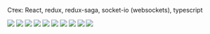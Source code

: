 Стек: React, redux, redux-saga, socket-io (websockets), typescript

<img src="https://patrisio.github.io/Screenshot%202021-04-19%20at%2010.08.10.png">
<img src="https://github.com/Patrisio/Patrisio.github.io/blob/main/Screenshot%202021-04-19%20at%2010.08.21.png">
<img src="https://github.com/Patrisio/Patrisio.github.io/blob/main/Screenshot%202021-04-19%20at%2010.08.31.png">
<img src="https://github.com/Patrisio/Patrisio.github.io/blob/main/Screenshot%202021-04-19%20at%2010.08.42.png">
<img src="https://github.com/Patrisio/Patrisio.github.io/blob/main/Screenshot%202021-04-19%20at%2010.08.55.png">
<img src="https://github.com/Patrisio/Patrisio.github.io/blob/main/Screenshot%202021-04-19%20at%2010.09.05.png">
<img src="https://github.com/Patrisio/Patrisio.github.io/blob/main/Screenshot%202021-04-19%20at%2010.09.17.png">
<img src="https://github.com/Patrisio/Patrisio.github.io/blob/main/Screenshot%202021-04-19%20at%2010.18.24.png">
<img src="https://github.com/Patrisio/Patrisio.github.io/blob/main/Screenshot%202021-04-19%20at%2010.18.41.png">
<img src="https://patrisio.github.io/Screenshot%202021-04-19%20at%2010.53.02.png">
